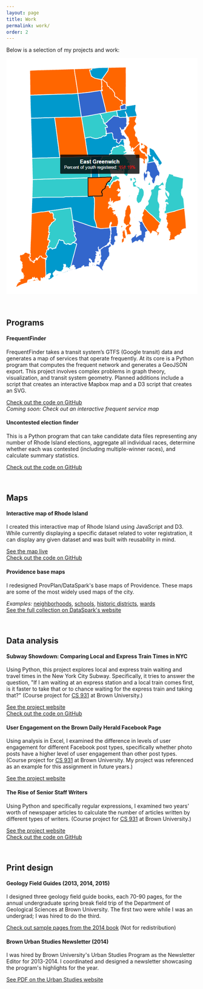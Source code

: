 ```yaml
---
layout: page
title: Work
permalink: work/
order: 2
---
```



Below is a selection of my projects and work:

![Screenshot of Rhode Island interactive map](/images/RI_Interactive_Map_Screenshot.png)

<br>

## Programs

#### FrequentFinder

FrequentFinder takes a transit system’s GTFS (Google transit) data and generates a map of services that operate frequently. At its core is a Python program that computes the frequent network and generates a GeoJSON export. This project involves complex problems in graph theory, visualization, and transit system geometry. Planned additions include a script that creates an interactive Mapbox map and a D3 script that creates an SVG. 

[Check out the code on GitHub](https://github.com/gregjd/frequent-finder)  
*Coming soon: Check out an interactive frequent service map*

#### Uncontested election finder

This is a Python program that can take candidate data files representing any number of Rhode Island elections, aggregate all individual races, determine whether each was contested (including multiple-winner races), and calculate summary statistics.

[Check out the code on GitHub](https://github.com/gregjd/Civic-Data/tree/master/uncontested)

<br>

## Maps

#### Interactive map of Rhode Island

I created this interactive map of Rhode Island using JavaScript and D3. While currently displaying a specific dataset related to voter registration, it can display any given dataset and was built with reusability in mind.

[See the map live](http://www.gregjd.com/sandbox/interactive_map/interactive_map.html)  
[Check out the code on GitHub](https://github.com/gregjd/Civic-Data/tree/master/interactive_map)


#### Providence base maps

I redesigned ProvPlan/DataSpark's base maps of Providence. These maps are some of the most widely used maps of the city.

*Examples:* [neighborhoods](http://datasparkri.org/wp-content/uploads/2015/10/Neighborhoods003.png), [schools](http://datasparkri.org/wp-content/uploads/2015/10/Neighborhoods005.png), [historic districts](http://datasparkri.org/wp-content/uploads/2015/10/Neighborhoods002.png), [wards](http://datasparkri.org/wp-content/uploads/2015/10/Neighborhoods006.png)  
[See the full collection on DataSpark's website](http://datasparkri.org/maps)

<br>

## Data analysis


#### Subway Showdown: Comparing Local and Express Train Times in NYC

Using Python, this project explores local and express train waiting and travel times in the New York City Subway. Specifically, it tries to answer the question, "If I am waiting at an express station and a local train comes first, is it faster to take that or to chance waiting for the express train and taking that?" (Course project for [CS 931](http://cs.brown.edu/courses/cs0931/2013/index.shtml) at Brown University.)

[See the project website](https://sites.google.com/a/brown.edu/subway/)  
[Check out the code on GitHub](https://github.com/gregjd/CS-931)


#### User Engagement on the Brown Daily Herald Facebook Page

Using analysis in Excel, I examined the difference in levels of user engagement for different Facebook post types, specifically whether photo posts have a higher level of user engagement than other post types. (Course project for [CS 931](http://cs.brown.edu/courses/cs0931/2013/index.shtml) at Brown University. My project was referenced as an example for this assignment in future years.)

[See the project website](https://sites.google.com/a/brown.edu/facebook-engagement/)


#### The Rise of Senior Staff Writers

Using Python and specifically regular expressions, I examined two years' worth of newspaper articles to calculate the number of articles written by different types of writers. (Course project for [CS 931](http://cs.brown.edu/courses/cs0931/2013/index.shtml) at Brown University.)

[See the project website](https://sites.google.com/a/brown.edu/ssw/)  
[Check out the code on GitHub](https://github.com/gregjd/CS-931)

<br>

## Print design


#### Geology Field Guides (2013, 2014, 2015)

I designed three geology field guide books, each 70-90 pages, for the annual undergraduate spring break field trip of the Department of Geological Sciences at Brown University.
The first two were while I was an undergrad; I was hired to do the third.

[Check out sample pages from the 2014 book](/pdfs/sbft_2014_field_guide_selection.pdf) (Not for redistribution)


#### Brown Urban Studies Newsletter (2014)

I was hired by Brown University's Urban Studies Program as the Newsletter Editor for 2013-2014. I coordinated and designed a newsletter showcasing the program's highlights for the year.

[See PDF on the Urban Studies website](http://www.brown.edu/academics/urban-studies/sites/brown.edu.academics.urban-studies/files/uploads/2014%20Urban%20Studies%20Newsletter_0.pdf)
